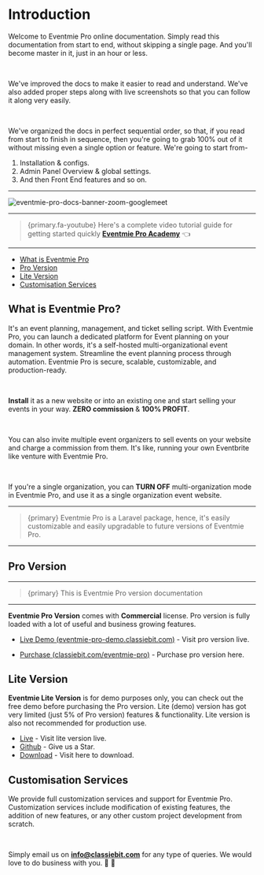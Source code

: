 # Introduction

Welcome to Eventmie Pro online documentation. Simply read this documentation from start to end, without skipping a single page. And you'll become master in it, just in an hour or less.

<br>

We've improved the docs to make it easier to read and understand. We've also added proper steps along with live screenshots so that you can follow it along very easily.

<br>

We've organized the docs in perfect sequential order, so that, if you read from start to finish in sequence, then you're going to grab 100% out of it without missing even a single option or feature. We're going to start from-

1. Installation & configs.
2. Admin Panel Overview & global settings.
3. And then Front End features and so on.

---

![eventmie-pro-docs-banner-zoom-googlemeet](/images/v2/EventmieProFullyLoadedV2.0/eventmie-pro-docs-banner-zoom-googlemeet.webp "eventmie-pro-docs-banner-zoom-googlemeet")

---

> {primary.fa-youtube} Here's a complete video tutorial guide for getting started quickly **[Eventmie Pro Academy](https://classiebit.com/academy/eventmie-pro/eventmie-pro-installation-with-installer)** 👈

---

-   [What is Eventmie Pro](#what-is-eventmie-pro)
-   [Pro Version](#pro-version)
-   [Lite Version](#lite-version)
-   [Customisation Services](#customisation-services)

<a name="what-is-eventmie-pro"></a>

## What is Eventmie Pro?

It's an event planning, management, and ticket selling script. With Eventmie Pro, you can launch a dedicated platform for Event planning on your domain. In other words, it's a self-hosted multi-organizational event management system. Streamline the event planning process through automation. Eventmie Pro is secure, scalable, customizable, and production-ready.

<br>

**Install** it as a new website or into an existing one and start selling your events in your way. **ZERO commission** & **100% PROFIT**.

<br>

You can also invite multiple event organizers to sell events on your website and charge a commission from them. It's like, running your own Eventbrite like venture with Eventmie Pro.

<br>

If you're a single organization, you can **TURN OFF** multi-organization mode in Eventmie Pro, and use it as a single organization event website.

---

> {primary} Eventmie Pro is a Laravel package, hence, it's easily customizable and easily upgradable to future versions of Eventmie Pro.

---

<a name="pro-version"></a>

## Pro Version

---

> {primary} This is Eventmie Pro version documentation

---

**Eventmie Pro Version** comes with **Commercial** license. Pro version is fully loaded with a lot of useful and business growing features.

+ [Live Demo (eventmie-pro-demo.classiebit.com)](https://eventmie-pro-demo.classiebit.com) - Visit pro version live.
-   [Purchase (classiebit.com/eventmie-pro)](https://classiebit.com/eventmie-pro) - Purchase pro version here.

<a name="lite-version"></a>

## Lite Version

**Eventmie Lite Version** is for demo purposes only, you can check out the free demo before purchasing the Pro version. Lite (demo) version has got very limited (just 5% of Pro version) features & functionality. Lite version is also not recommended for production use.

-   [Live](https://eventmie.classiebit.com) - Visit lite version live.
-   [Github](https://github.com/classiebit/eventmie) - Give us a Star.
-   [Download](https://classiebit.com/eventmie) - Visit here to download.


<a name="customisation-services"></a>

## Customisation Services

We provide full customization services and support for Eventmie Pro. Customization services include modification of existing features, the addition of new features, or any other custom project development from scratch.

<br>

Simply email us on **info@classiebit.com** for any type of queries. We would love to do business with you. 🙏 🤝
